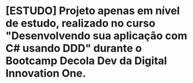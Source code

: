 # [ESTUDO] Projeto apenas em nível de estudo, realizado no curso "Desenvolvendo sua aplicação com C# usando DDD" durante o Bootcamp Decola Dev da Digital Innovation One.
